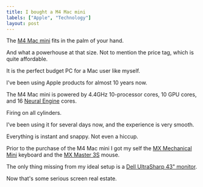 ```yaml
---
title: I bought a M4 Mac mini
labels: ["Apple", "Technology"]
layout: post
---
```

The [M4 Mac mini](https://www.apple.com/mac-mini/) fits in the palm of your hand.

And what a powerhouse at that size. Not to mention the price tag, which is quite affordable.

It is the perfect budget PC for a Mac user like myself.

I've been using Apple products for almost 10 years now.

The M4 Mac mini is powered by 4.4GHz 10-processor cores, 10 GPU cores, and 16 [Neural Engine](https://en.wikipedia.org/wiki/Neural_Engine) cores.

Firing on all cylinders.

I’ve been using it for several days now, and the experience is very smooth.

Everything is instant and snappy. Not even a hiccup.

Prior to the purchase of the M4 Mac mini I got my self the [MX Mechanical Mini](https://www.logitech.com/en-us/products/keyboards/mx-mechanical-mini.html) keyboard and the [MX Master 3S](https://www.logitech.com/en-us/products/mice/mx-master-3s.910-006558.html) mouse.

The only thing missing from my ideal setup is a [Dell UltraSharp 43" monitor](https://www.dell.com/en-us/shop/dell-ultrasharp-43-4k-usb-c-hub-monitor-u4323qe/apd/210-bfpo/monitors-monitor-accessories).

Now that's some serious screen real estate.
